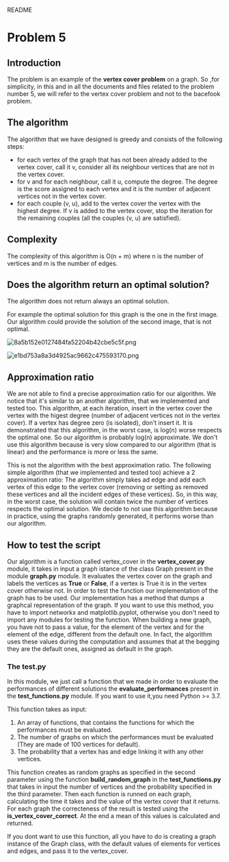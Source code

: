 README

# Problem 5

## Introduction
The problem is an example of the **vertex cover problem** on a graph. So ,for simplicity, in this and in all the documents and files related to the problem number 5, we will refer to the vertex cover problem and not to the bacefook problem.

## The algorithm
The algorithm that we have designed is greedy and consists of the following steps:
- for each vertex of the graph that has not been already added to the vertex cover, call it v, consider all its neighbour vertices that are not in the vertex cover.
- for v and for each neighbour, call it u, compute the degree. The degree is the score assigned to each vertex and it is the number of adjacent vertices not in the vertex cover.
- for each couple (v, u), add to the vertex cover the vertex with the highest degree. If v is added to the vertex cover, stop the iteration for the remaining couples (all the couples (v, u) are satisfied).

## Complexity
The complexity of this algorithm is O(n + m) where n is the number of vertices and m is the number of edges.

## Does the algorithm return an optimal solution?
The algorithm does not return always an optimal solution.

For example the optimal solution for this graph is the one in the first image.
Our algorithm could provide the solution of the second image, that is not optimal.



![8a5b152e0127484fa52204b42cbe5c5f.png](../_resources/19c0f8b6de6a4d3c986956e548279d61.png)


![e1bd753a8a3d4925ac9662c475593170.png](../_resources/aeaefd0ea4c043fbac4ca435b46bd871.png)


## Approximation ratio
We are not able to find a precise approximation ratio for our algorithm. We notice that it's similar to an another algorithm, that we implemented and tested too. This algorithm, at each iteration, insert in the vertex cover the vertex with the higest degree (number of adjacent vertices not in the vertex cover). If a vertex has degree zero (is isolated), don't insert it. It is demonstrated that this algorithm, in the worst case, is log(n) worse respects the optimal one. So our algorithm is probably log(n) approximate.
We don't use this algorithm because is very slow compared to our algorithm (that is linear) and the performance is more or less the same.

This is not the algorithm with the best approximation ratio.
The following simple algorithm (that we implemented and tested too) achieve a 2 approximation ratio:
The algorithm simply takes ad edge and add each vertex of this edge to the vertex cover (removing or setting as removed these vertices and all the incident edges of these vertices). So, in this way, in the worst case, the solution will contain twice the number of vertices respects the optimal solution.
We decide to not use this algorithm because in practice, using the graphs randomly generated, it performs worse than our algorithm.

## How to test the script
Our algorithm is a function called vertex_cover in the **vertex_cover.py** module, it takes in input a graph istance of the class Graph present in the module **graph.py** module. It evaluates the vertex cover on the graph and labels the vertices as **True** or **False**, if a vertex is True it is in the vertex cover otherwise not.
In order to test the function our implementation of the graph has to be used. Our implementation has a method that dumps a graphcal representation of the graph. If you want to use this method, you have to import networkx and matplotlib.pyplot, otherwise you don't need to import any modules for testing the function. When building a new graph, you have not to pass a value, for the element of the vertex and for the element of the edge, different from the default one. In fact, the algorithm uses these values during the computation and assumes that at the begging they are the default ones, assigned as default in the graph.

### The test.py
In this module, we just call a function that we made in order to evaluate the performances of different solutions the **evaluate_performances** present in the **test_functions.py** module.
If you want to use it,you need Python >= 3.7.

This function takes as input:

1. An array of functions, that contains the functions for which the performances must be evaluated.
2. The number of graphs on which the performances must be evaluated (They are made of 100 vertices for default).
3. The probability that a vertex has and edge linking it with any other vertices.

This function creates as random graphs as specified in the second parameter using the function **build_random_graph** in the **test_functions.py** that takes in input the number of vertices and the probability specified in the third parameter.
Then each function is runned on each graph, calculating the time it takes and the value of the vertex cover that it returns.
For each graph the correcteness of the result is tested using the **is_vertex_cover_correct**.
At the end a mean of this values is calculated and returned.

If you dont want to use this function, all you have to do is creating a graph instance of the Graph class, with the default values of elements for vertices and edges, and pass it to the vertex_cover.
